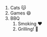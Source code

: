 1. Cats  :kissing_cat:
2. Games :smile:
3. BBQ
   1. Smoking :heart:
   2. Grilling! :meat_on_bone:
